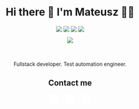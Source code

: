 <h1 align='center'>
  Hi there 👋 I'm Mateusz 👨‍💻
</h1>

<p align='center'>
<img align="center" src="https://img.shields.io/badge/React-20232A?logo=react&logoColor=61DAFB" />
<img align="center" src="https://img.shields.io/badge/TypeScript-007ACC?logo=typescript&logoColor=white" />
  <img align="center" src="https://img.shields.io/badge/Node.JS-75ae64?logo=nodedotjs&logoColor=white" />
<img align="center" src="https://img.shields.io/badge/Python-f6d64f?logo=python&logoColor=2f6694" />
</p>

<p align='center'>
<img src="https://github-readme-stats.vercel.app/api/top-langs/?username=Colty1999&layout=compact&show_icons=true&title_color=ffffff&icon_color=34abeb&text_color=daf7dc&bg_color=151515"/>
</p>
<br>
<p align='center'>
  Fullstack developer. Test automation engineer.
</p>


<h2 align='center'>
   Contact me
</h2>

<p align='center'>
  <a href="https://www.mateuszgietkadev.com/"><img src="./img/www.svg" alt="Website" width='25' fill="white" align="center"></a>&nbsp;&nbsp;&nbsp;&nbsp;
  <a href="https://www.linkedin.com/in/mgietka/"><img src="./img/linkedin.svg" alt="Linkedin" width='25' fill="white" align="center"></a>&nbsp;&nbsp;&nbsp;&nbsp;
  <a href="mailto:mateuszgietka99@gmail.com"><img src="./img/envelope.svg" alt="Email" width='25' align="center"></a>
</p>

<!--<h2 align='center'>
   Resume
</h2>
<br>
<p align='center'>
  <a href="https://colty1999.github.io/MGietka_JSON_Resume/resume.html">https://colty1999.github.io/MGietka_JSON_Resume/resume.html</a>
</p>-->

<!--<table>
  <tr>
    <td valign="top"></td>
    <td valign="top"></td>
  </tr>
</table>-->

<!--<img src="https://github-readme-stats.vercel.app/api?username=Colty1999&show_icons=true&title_color=ffffff&icon_color=34abeb&text_color=daf7dc&bg_color=151515"/>-->
<!--
## Education

- 💻 **Computer Science**\
🎓Master Degree\
📆 2023 - Present\
📍 **Warsaw University of Technology**

- 📡 **Automatics and Robotics**\
🎓Bachelor Degree\
📆 2019 - 2023\
📍 **Warsaw University of Technology**


## Experience

<img align="right" src="https://img.shields.io/badge/Python-f6d64f?logo=python&logoColor=2f6694" />
<img align="right" src="https://img.shields.io/badge/TypeScript-007ACC?logo=typescript&logoColor=white" />
<img align="right" src="https://img.shields.io/badge/React-20232A?logo=react&logoColor=61DAFB" />

- 👨‍💻 **Software Developer**\
📆 01.2023 - 05.2023\
📍 **Students’ Union of WUT** - Warsaw, Poland

<img align="right" src="https://img.shields.io/badge/TypeScript-007ACC?logo=typescript&logoColor=white" />
<img align="right" src="https://img.shields.io/badge/React_Native-20232A?logo=react&logoColor=61DAFB" />
<img align="right" src="https://img.shields.io/badge/React-20232A?logo=react&logoColor=61DAFB" />

- 👨‍💻 **Junior Developer**\
📆 07.2022 - 10.2023\
📍 **EMG Systems** - Warsaw, Poland

<img align="right" src="https://img.shields.io/badge/AutoCAD-845151?logo=autodesk&logoColor=white" />
<img align="right" src="https://img.shields.io/badge/Inventor-da812e?logo=autodesk&logoColor=white" />

- 👨‍💻 **Trainee**\
📆 07.2021 - 08.2021\
📍 **Joint Institute for Nuclear Research (JINR)** - Dubna, Russia

<br><br><br><br>
## A little meme for You
Thanks for scrolling 😀

<p align='center'>
  <img src="./img/meme.jpeg" alt="Linkedin" width='400'>
</p>
<br><br><br>

-->

<!--

## Projects

<img align="right" src="https://img.shields.io/badge/C Sharp-239120?logo=c-sharp&logoColor=white" />
<img align="right" src="https://img.shields.io/badge/Xamarin%20Forms-3498DB?logo=xamarin&logoColor=white" />
<img align="right" src="https://img.shields.io/badge/Azure-0089D6?logo=microsoft-azure&logoColor=white" />
<img align="right" src="https://img.shields.io/badge/SQL%20Server-CC2927?logo=microsoft-sql-server&logoColor=white" />
<img align="right" src="https://img.shields.io/badge/Github-181717?logo=github&logoColor=white" />
<img align="right" src="https://img.shields.io/badge/UWP-0089D6?logo=microsoft&logoColor=white" />
<img align="right" src="https://img.shields.io/badge/SQL%20Server-CC2927?logo=microsoft-sql-server&logoColor=white" />
<img align="right" src="https://img.shields.io/badge/C Sharp-239120?logo=c-sharp&logoColor=white" />
<img align="right" src="https://img.shields.io/badge/html5-E34F26?logo=html5&logoColor=white" />
<img align="right" src="https://img.shields.io/badge/css3-1572B6?logo=css3&logoColor=white" />
<img align="right" src="https://img.shields.io/badge/bootstrap-563D7C?logo=bootstrap&logoColor=white" />

<img align="right" src="https://img.shields.io/badge/Windows-0078D6?logo=windows&logoColor=white" />
<img align="right" src="https://img.shields.io/badge/Microsoft%20Excel-217346?logo=microsoft-excel&logoColor=white" />
<img align="right" src="https://img.shields.io/badge/Microsoft%20Office-D83B01?logo=microsoft-office&logoColor=white" />
<img align="right" src="https://img.shields.io/badge/SAP-0FAAFF?logo=sap&logoColor=white" />

-->
